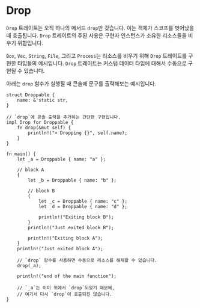 # Drop

`Drop` 트레이트는 오직 하나의 메서드 `drop`만 갖습니다. 이는 객체가 스코프를 벗어났을 때 호출됩니다. `Drop` 트레이트의 주된 사용은 구현자 인스턴스가 소유한 리소스들을 비우기 위함입니다.

`Box`, `Vec`, `String`, `File`, 그리고 `Process`는 리소스를 비우기 위해 `Drop` 트레이트를 구현한 타입들의 예시입니다. `Drop` 트레이트는 커스텀 데이터 타입에 대해서 수동으로 구현될 수 있습니다.

아래는 `drop` 함수가 실행될 때 콘솔에 문구를 출력해보는 예시입니다.

```rust,editable
struct Droppable {
    name: &'static str,
}

// `drop`에 콘솔 출력을 추가하는 간단한 구현입니다.
impl Drop for Droppable {
    fn drop(&mut self) {
        println!("> Dropping {}", self.name);
    }
}

fn main() {
    let _a = Droppable { name: "a" };

    // block A
    {
        let _b = Droppable { name: "b" };

        // block B
        {
            let _c = Droppable { name: "c" };
            let _d = Droppable { name: "d" };

            println!("Exiting block B");
        }
        println!("Just exited block B");

        println!("Exiting block A");
    }
    println!("Just exited block A");

    // `drop` 함수를 사용하면 수동으로 리소스를 해제할 수 있습니다.
    drop(_a);

    println!("end of the main function");

    // `_a`는 이미 위에서 `drop`되었기 때문에, 
    // 여기서 다시 `drop`이 호출되진 않습니다.
}
```